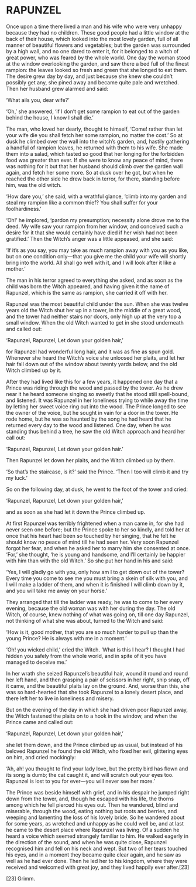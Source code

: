 # RAPUNZEL


Once upon a time there lived a man and his wife who were very unhappy
because they had no children. These good people had a little window at
the back of their house, which looked into the most lovely garden, full
of all manner of beautiful flowers and vegetables; but the garden was
surrounded by a high wall, and no one dared to enter it, for it
belonged to a witch of great power, who was feared by the whole world.
One day the woman stood at the window overlooking the garden, and saw
there a bed full of the finest rampion: the leaves looked so fresh and
green that she longed to eat them. The desire grew day by day, and just
because she knew she couldn’t possibly get any, she pined away and
became quite pale and wretched. Then her husband grew alarmed and said:

‘What ails you, dear wife?’

‘Oh,’ she answered, ‘if I don’t get some rampion to eat out of the
garden behind the house, I know I shall die.’

The man, who loved her dearly, thought to himself, ‘Come! rather than
let your wife die you shall fetch her some rampion, no matter the
cost.’ So at dusk he climbed over the wall into the witch’s garden,
and, hastily gathering a handful of rampion leaves, he returned with
them to his wife. She made them into a salad, which tasted so good that
her longing for the forbidden food was greater than ever. If she were
to know any peace of mind, there was nothing for it but that her
husband should climb over the garden wall again, and fetch her some
more. So at dusk over he got, but when he reached the other side he
drew back in terror, for there, standing before him, was the old witch.

‘How dare you,’ she said, with a wrathful glance, ‘climb into my garden
and steal my rampion like a common thief? You shall suffer for your
foolhardiness.’

‘Oh!’ he implored, ‘pardon my presumption; necessity alone drove me to
the deed. My wife saw your rampion from her window, and conceived such
a desire for it that she would certainly have died if her wish had not
been gratified.’ Then the Witch’s anger was a little appeased, and she
said:

‘If it’s as you say, you may take as much rampion away with you as you
like, but on one condition only—that you give me the child your wife
will shortly bring into the world. All shall go well with it, and I
will look after it like a mother.’

The man in his terror agreed to everything she asked, and as soon as
the child was born the Witch appeared, and having given it the name of
Rapunzel, which is the same as rampion, she carried it off with her.

Rapunzel was the most beautiful child under the sun. When she was
twelve years old the Witch shut her up in a tower, in the middle of a
great wood, and the tower had neither stairs nor doors, only high up at
the very top a small window. When the old Witch wanted to get in she
stood underneath and called out:

‘Rapunzel, Rapunzel,
Let down your golden hair,’

for Rapunzel had wonderful long hair, and it was as fine as spun gold.
Whenever she heard the Witch’s voice she unloosed her plaits, and let
her hair fall down out of the window about twenty yards below, and the
old Witch climbed up by it.

After they had lived like this for a few years, it happened one day
that a Prince was riding through the wood and passed by the tower. As
he drew near it he heard someone singing so sweetly that he stood still
spell-bound, and listened. It was Rapunzel in her loneliness trying to
while away the time by letting her sweet voice ring out into the wood.
The Prince longed to see the owner of the voice, but he sought in vain
for a door in the tower. He rode home, but he was so haunted by the
song he had heard that he returned every day to the wood and listened.
One day, when he was standing thus behind a tree, he saw the old Witch
approach and heard her call out:

‘Rapunzel, Rapunzel,
Let down your golden hair.’

Then Rapunzel let down her plaits, and the Witch climbed up by them.

‘So that’s the staircase, is it?’ said the Prince. ‘Then I too will
climb it and try my luck.’

So on the following day, at dusk, he went to the foot of the tower and
cried:

‘Rapunzel, Rapunzel,
Let down your golden hair,’

and as soon as she had let it down the Prince climbed up.

At first Rapunzel was terribly frightened when a man came in, for she
had never seen one before; but the Prince spoke to her so kindly, and
told her at once that his heart had been so touched by her singing,
that he felt he should know no peace of mind till he had seen her. Very
soon Rapunzel forgot her fear, and when he asked her to marry him she
consented at once. ‘For,’ she thought, ‘he is young and handsome, and
I’ll certainly be happier with him than with the old Witch.’ So she put
her hand in his and said:

‘Yes, I will gladly go with you, only how am I to get down out of the
tower? Every time you come to see me you must bring a skein of silk
with you, and I will make a ladder of them, and when it is finished I
will climb down by it, and you will take me away on your horse.’

They arranged that till the ladder was ready, he was to come to her
every evening, because the old woman was with her during the day. The
old Witch, of course, knew nothing of what was going on, till one day
Rapunzel, not thinking of what she was about, turned to the Witch and
said:

‘How is it, good mother, that you are so much harder to pull up than
the young Prince? He is always with me in a moment.’

‘Oh! you wicked child,’ cried the Witch. ‘What is this I hear? I
thought I had hidden you safely from the whole world, and in spite of
it you have managed to deceive me.’

In her wrath she seized Rapunzel’s beautiful hair, wound it round and
round her left hand, and then grasping a pair of scissors in her right,
snip snap, off it came, and the beautiful plaits lay on the ground.
And, worse than this, she was so hard-hearted that she took Rapunzel to
a lonely desert place, and there left her to live in loneliness and
misery.

But on the evening of the day in which she had driven poor Rapunzel
away, the Witch fastened the plaits on to a hook in the window, and
when the Prince came and called out:

‘Rapunzel, Rapunzel,
Let down your golden hair,’

she let them down, and the Prince climbed up as usual, but instead of
his beloved Rapunzel he found the old Witch, who fixed her evil,
glittering eyes on him, and cried mockingly:

‘Ah, ah! you thought to find your lady love, but the pretty bird has
flown and its song is dumb; the cat caught it, and will scratch out
your eyes too. Rapunzel is lost to you for ever—you will never see her
more.’

The Prince was beside himself with grief, and in his despair he jumped
right down from the tower, and, though he escaped with his life, the
thorns among which he fell pierced his eyes out. Then he wandered,
blind and miserable, through the wood, eating nothing but roots and
berries, and weeping and lamenting the loss of his lovely bride. So he
wandered about for some years, as wretched and unhappy as he could well
be, and at last he came to the desert place where Rapunzel was living.
Of a sudden he heard a voice which seemed strangely familiar to him. He
walked eagerly in the direction of the sound, and when he was quite
close, Rapunzel recognised him and fell on his neck and wept. But two
of her tears touched his eyes, and in a moment they became quite clear
again, and he saw as well as he had ever done. Then he led her to his
kingdom, where they were received and welcomed with great joy, and they
lived happily ever after.[23]

 [23] Grimm.

